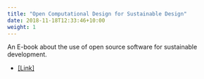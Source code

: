 ```yaml
---
title: "Open Computational Design for Sustainable Design"
date: 2018-11-18T12:33:46+10:00
weight: 1
---
```


An E-book about the use of open source software for sustainable development.

- <a href="https://chenkianwee.github.io/opencd4sdev" target="_blank">[Link]</a>